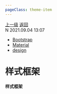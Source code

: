 ```yaml
---
pageClass: theme-item
---
```

<div class="extend-header">
    <div class="info">
        <div class="record">
            <a class="back" href="./">上一级</a>
            <a class="back" href="./">返回</a>
        </div>        
        <div class="mini">
            <span>N 2021.09.04 13:07</span>
        </div>
    </div>
    <div class="content"><div class="custom-block links">
<ul class="desc">
<li><a href="undefined">Bootstrap</a></li>
<li><a href="undefined">Material</a></li>
<li><a href="undefined">design</a></li>
</ul>
</div></div>
</div>
<div class="content-header">
<h1>样式框架</h1><strong>样式框架</strong>
</div>
<div class="static-content">


</div>